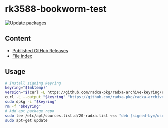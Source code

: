 # rk3588-bookworm-test

[![Update packages](https://github.com/radxa-repo/rk3588-bookworm-test/actions/workflows/update.yaml/badge.svg)](https://github.com/radxa-repo/rk3588-bookworm-test/actions/workflows/update.yaml)

## Content

* [Published GitHub Releases](pkgs.json)
* [File index](files.list)

## Usage

```bash
# Install signing keyring
keyring="$(mktemp)"
version="$(curl -L https://github.com/radxa-pkg/radxa-archive-keyring/releases/latest/download/VERSION)"
curl -L --output "$keyring" "https://github.com/radxa-pkg/radxa-archive-keyring/releases/latest/download/radxa-archive-keyring_${version}_all.deb"
sudo dpkg -i "$keyring"
rm -f "$keyring"
# Add apt package repo
sudo tee /etc/apt/sources.list.d/20-radxa.list <<< "deb [signed-by=/usr/share/keyrings/radxa-archive-keyring.gpg] https://radxa-repo.github.io/rk3588-bookworm-test/ rk3588-bookworm-test main"
sudo apt-get update
```
